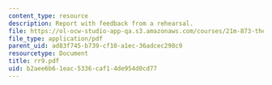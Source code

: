 ```yaml
---
content_type: resource
description: Report with feedback from a rehearsal.
file: https://ol-ocw-studio-app-qa.s3.amazonaws.com/courses/21m-873-theater-arts-topics-suburbia-january-iap-2008/b2aee6b61eac5336caf14de954d0cd77_rr9.pdf
file_type: application/pdf
parent_uid: ad83f745-b739-cf10-a1ec-36adcec298c9
resourcetype: Document
title: rr9.pdf
uid: b2aee6b6-1eac-5336-caf1-4de954d0cd77
---
```

